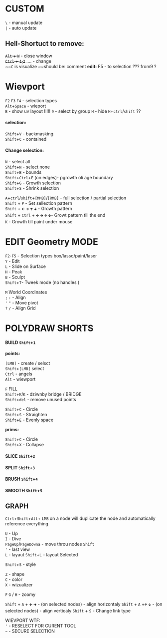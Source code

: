 # CUSTOM
`\` - manual update  
`|` - auto update  
## Hell-Shortuct to remove:  
~~`Alt` + `W`~~ - close window  
~~`Ctrl` + `1`,`2`~~ .... - change   
~~`C` is visualize ~~should be: comment
**edit:**
F5 - to selection ??? from9 ?

# Wievport
`F2` `F3` `F4` - selection types   
`Alt`+`Space` -  wieport  
`B` - show uv layout !!!!!
`9` - select by group
`H` -  hide `H`+`ctrl`/`shift`   ??

#### selection:  
`Shift`+`V` - backmasking    
`Shift`+`C` - contained  

#### Change selection:  
`N` - select all  
`Shift`+`N` - select none  
`Shift`+`B` - bounds   
`Shift`+`Ctrl`+`E` (on edges)- pgrowth oli age boundary  
`Shift`+`G` - Growth selection  
`Shift`+`S` - Shrink selection  

`A`+`ctrl`/`shift`+`[MMB]`/`[RMB]` - full selection / partial selection    
`Shift` + `P` - Set sellection pattern  
`Shift` + `🡰` `🡲` `🡱` `🡳` - Growth pattern  
`Shift` + `Ctrl` + `🡰` `🡲` `🡱` `🡳`- Growt pattern till the end  
`K` - Growth till paint under mouse  


# EDIT Geometry MODE
`F2`-`F5` - Selection types box/lasso/paint/laser  
`Y` -  Edit  
`L` - Slide on Surface   
`H` - Peak  
`B` - Sculpt  
`Shift`+`T`- Tweek mode   (no handles )


`M` World Coordinates  
`;` `:` - Align   
`'` `"` - Move pivot  
`?` `/` - Align Grid   

# POLYDRAW SHORTS  


#### BUILD `Shift`+`1`

**points:**

`[LMB]` - create / selsct  
`Shift`+`[LMB]` select  
`Ctrl` - angels  
`Alt` - wiewport  

`F` FILL  
`Shift`+`K`/`K` -  dziwnby bridge / BRIDGE  
`Shift`+`del` - remove unused points  

`Shift`+`C` - Circle  
`Shift`+`S` - Straighten  
`Shift`+`E` - Evenly space    

**prims:**

`Shift`+`C` - Circle  
`Shift`+`X` - Collapse 

#### SLICE `Shift`+`2`  
#### SPLIT `Shift`+`3`  
#### BRUSH `Shift`+`4`  
#### SMOOTH `Shift`+`5`  

## GRAPH
`Ctrl`+`Shift`+`Alt`+ `LMB` on a node will duplicate the node and automatically reference everything

`U` - Up  
`I` - Dive  
`PageUp`/`PageDowna` - move throu nodes `Shift`    
` ' ` - last view  
`L` - layaut `Shift`+`L` - layout Selected  

`Shift`+`S` - style  

`Z` - shape  
`C` - color  
`X` - wizualizer  

`F` `G` / `H` - zoomy 

`Shift` + `A` + `🡰` `🡲` - (on selected nodes) - align horizontaly
`Shift` + `A` +`🡱` `🡳`  - (on selected nodes) - align verticaly
`Shift` + `S` - Change link type 

WIEVPORT WTF:  
` ' ` - RESELECT FOR CURENT TOOL  
` ~ ` - SECURE SELECTION  

